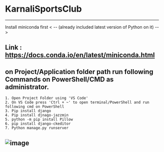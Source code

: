 # KarnaliSportsClub
-------------------------------------------------------------------------------------------------------------------------
Install miniconda first  < -- (already included latest version of Python on it) -- >

Link : https://docs.conda.io/en/latest/miniconda.html
-------------------------------------------------------------------------------------------------------------------------
on Project/Application folder path run following Commands on PowerShell/CMD as administrator.
-------------------------------------------------------------------------------------------------------------------------
	1. Open Project Folder using 'VS Code'
	2. On VS Code press 'Ctrl + ~' to open terminal/PowerShell and run following cmd on PowerShell
	3. Pip install django
	4. Pip install djnago-jazzmin
	5. python -m pip install Pillow
	6. pip install django-ckeditor
	7. Python manage.py runserver 
  ![image](https://user-images.githubusercontent.com/42813273/185969729-6f2df543-b973-4233-a147-b0c825c96b93.png)
-------------------------------------------------------------------------------------------------------------------------
